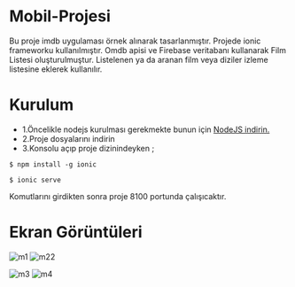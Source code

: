 # Mobil-Projesi
Bu proje imdb uygulaması örnek alınarak tasarlanmıştır. Projede ionic frameworku kullanılmıştır.
Omdb apisi ve Firebase veritabanı kullanarak Film Listesi oluşturulmuştur. Listelenen ya da aranan film veya diziler izleme listesine eklerek kullanılır. 
# Kurulum
* 1.Öncelikle nodejs kurulması gerekmekte bunun için [NodeJS indirin.](https://nodejs.org/en/) 
* 2.Proje dosyalarını indirin
* 3.Konsolu açıp proje dizinindeyken ;
<pre><code>$ npm install -g ionic </code></pre>
<pre><code>$ ionic serve </code></pre>
Komutlarını girdikten sonra proje 8100 portunda çalışıcaktır.
# Ekran Görüntüleri
![m1](https://user-images.githubusercontent.com/38285946/104811699-660f5780-580e-11eb-8042-b21de6f86096.jpg) 
![m22](https://user-images.githubusercontent.com/38285946/104811794-12e9d480-580f-11eb-9d47-935cf8e437e8.jpg)


![m3](https://user-images.githubusercontent.com/38285946/104811808-22691d80-580f-11eb-835d-af060f1359bb.jpg)
![m4](https://user-images.githubusercontent.com/38285946/104811810-28f79500-580f-11eb-97f6-3507ae4ad8b5.jpg)
